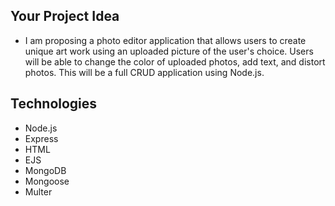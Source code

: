 ## Your Project Idea

- I am proposing a photo editor application that allows users to create unique art work using an uploaded picture of the user's choice. Users will be able to change the color of uploaded photos, add text, and distort photos. This will be a full CRUD application using Node.js.

## Technologies

- Node.js
- Express
- HTML
- EJS
- MongoDB
- Mongoose
- Multer
